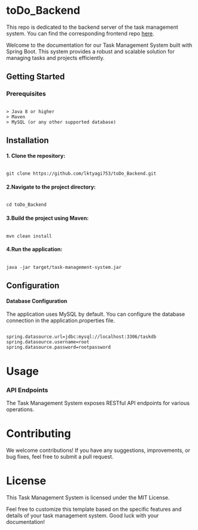 # toDo_Backend

This repo is dedicated to the backend server of the task management system. You can find the corresponding frontend repo [here]().

Welcome to the documentation for our Task Management System built with Spring Boot. This system provides a robust and scalable solution for managing tasks and projects efficiently.

## Getting Started

### Prerequisites
```

> Java 8 or higher
> Maven
> MySQL (or any other supported database)

```

## Installation
#### 1. Clone the repository:
```

git clone https://github.com/lktyagi753/toDo_Backend.git

```
#### 2.Navigate to the project directory:
```

cd toDo_Backend

```
#### 3.Build the project using Maven:
```

mvn clean install

```
#### 4.Run the application:
```

java -jar target/task-management-system.jar

```

## Configuration
#### Database Configuration
The application uses MySQL by default. You can configure the database connection in the application.properties file.
```

spring.datasource.url=jdbc:mysql://localhost:3306/taskdb
spring.datasource.username=root
spring.datasource.password=rootpassword

```

# Usage
### API Endpoints
The Task Management System exposes RESTful API endpoints for various operations.

# Contributing
We welcome contributions! If you have any suggestions, improvements, or bug fixes, feel free to submit a pull request.

# License
This Task Management System is licensed under the MIT License.

Feel free to customize this template based on the specific features and details of your task management system. Good luck with your documentation!


